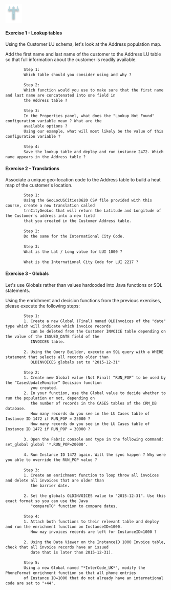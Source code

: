
![](/academy/Training_Level_1/05_LU_Enhancements/images/Exercise.png) 

#### **Exercise 1 - Lookup tables**
  
  Using the Customer LU schema, let's look at the Address population map. 

  Add the first name and last name of the customer to the Address LU table so that full information about the customer is readily available.

            Step 1: 
            Which table should you consider using and why ? 
            
            Step 2: 
            Which function would you use to make sure that the first name and last name are concatenated into one field in 
            the Address table ?
            
            Step 3: 
            In the Properties panel, what does the "Lookup Not Found" configuration variable mean ? What are the
            available options ? 
            Using our example, what will most likely be the value of this configuration variable ?
            
            Step 4: 
            Save the lookup table and deploy and run instance 2472. Which name appears in the Address table ?


#### **Exercise 2 - Translations**

Associate a unique geo-location code to the Address table to build a heat map of the customer's location.
            
            Step 1: 
            Using the GeoLocUSCities0620 CSV file provided with this course, create a new translation called 
            trnCityGeoLoc that will return the Latitude and Longitude of the Customer's address into a new field 
            that you created in the Customer Address table.
            
            Step 2: 
            Do the same for the International City Code.
            
            Step 3: 
            What is the Lat / Long value for LUI 1000 ? 
            
            What is the International City Code for LUI 2217 ?
            
            
            
#### **Exercise 3 - Globals**

Let's use Globals rather than values hardcoded into Java functions or SQL statements. 

Using the enrichment and decision functions from the previous exercises, please execute the following steps: 

            Step 1: 
            1. Create a new Global (Final) named OLDInvoices of the "date" type which will indicate which invoice records 
               can be deleted from the Customer INVOICE table depending on the value of the ISSUED_DATE field of the
               INVOICES table.
            
            2. Using the Query Builder, execute an SQL query with a WHERE statement that selects all records older than 
               OLDINVOICES globals set to "2015-12-31"
             
            Step 2: 
            1. Create new Global value (Not Final) “RUN_POP” to be used by the “CasesUpdateMonitor” Decision function 
               you created. 
            2. In your function, use the Global value to decide whether to run the population or not, depending on 
               the number of records in the CASES tables of the CRM_DB database.
               How many records do you see in the LU Cases table of Instance ID 1472 if RUN_POP = 25000 ?
               How many records do you see in the LU Cases table of Instance ID 1472 if RUN_POP = 30000 ?
               
            3. Open the Fabric console and type in the following command: set_global global '*.RUN_POP=20000'.
            
            4. Run Instance ID 1472 again. Will the sync happen ? Why were you able to override the RUN_POP value ?
            
            Step 3: 
            1. Create an enrichment function to loop throw all invoices and delete all invoices that are older than 
               the barrier date.
            
            2. Set the globals OLDINVOICES value to "2015-12-31". Use this exact format so you can use the Java 
               "compareTO" function to compare dates. 
            
            Step 4: 
            1. Attach both functions to their relevant table and deploy and run the enrichment function on InstanceID=1000.
               How may invoices records are left for InstanceID=1000 ? 
            
            2. Using the Data Viewer on the InstanceID 1000 Invoice table, check that all invoice records have an issued 
               date that is later than 2015-12-31).
               
            Step 5:
            Using a new Global named "*InterCode_UK*", modify the PhoneFormat enrichment function so that all phone entries
            of Instance ID=1000 that do not already have an international code are set to "+44".

